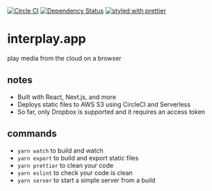 [![Circle CI](https://img.shields.io/circleci/project/sikhote/interplay.app/master.svg)](https://circleci.com/gh/sikhote/interplay.app)
[![Dependency Status](https://david-dm.org/sikhote/interplay.app.svg)](https://david-dm.org/sikhote/interplay.app)
[![styled with prettier](https://img.shields.io/badge/styled_with-prettier-ff69b4.svg)](https://github.com/prettier/prettier)

# interplay.app
play media from the cloud on a browser

## notes
- Built with React, Next.js, and more
- Deploys static files to AWS S3 using CircleCI and Serverless
- So far, only Dropbox is supported and it requires an access token

## commands
- `yarn watch` to build and watch
- `yarn export` to build and export static files
- `yarn prettier` to clean your code
- `yarn eslint` to check your code is clean
- `yarn server` to start a simple server from a build
